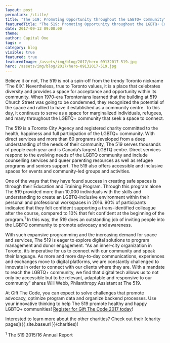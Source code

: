 ```yaml
---
layout: post
permalink: /:title/
title: "The 519: Promoting Opportunity throughout the LGBTQ+ Community"
featuredTitle: "The 519: Promoting Opportunity throughout the LGBTQ+ Community"
date: 2017-09-13 09:00:00
theme:
author: Capital One
tags: >
category: blog
visible: true
featured: true
featuredImage: /assets/img/blog/2017/hero-09132017-519.jpg
hero: /assets/img/blog/2017/hero-09132017-519.jpg
---
```


Believe it or not, The 519 is not a spin-off from the trendy Toronto nickname ‘The 6IX’. Nevertheless, true to Toronto values, it is a place that celebrates diversity and provides a space for acceptance and opportunity within its community. When 1970-era Torontonians learned that the building at 519 Church Street was going to be condemned, they recognized the potential of the space and rallied to have it established as a community centre. To this day, it continues to serve as a space for marginalized individuals, refugees, and many throughout the LGBTQ+ community that seek a space to connect.

The 519 is a Toronto City Agency and registered charity committed to the health, happiness and full participation of the LGBTQ+ community. With direct services and more than 60 programs developed from a deep understanding of the needs of their community, The 519 serves thousands of people each year and is Canada’s largest LGBTQ centre. Direct services respond to the evolving needs of the LGBTQ community and include counselling services and queer parenting resources as well as refugee programs and seniors support. The 519 also offers accessible and inclusive spaces for events and community-led groups and activities.

One of the ways that they have found success in creating safe spaces is through their Education and Training Program. Through this program alone The 519 provided more than 10,000 individuals with the skills and understanding to create an LGBTQ-inclusive environment within their personal and professional workspaces in 2016. 90% of participants indicated that they felt confident supporting a trans-identified colleague after the course, compared to 10% that felt confident at the beginning of the program.<sup>1</sup> In this way, the 519 does an outstanding job of inviting people into the LGBTQ community to promote advocacy and awareness.

With such expansive programming and the increasing demand for space and services, The 519 is eager to explore digital solutions to program management and donor engagement. “As an inner-city organization in Toronto, it’s imperative for us to connect with our community and speak their language. As more and more day-to-day communications, experiences and exchanges move to digital platforms, we are constantly challenged to innovate in order to connect with our clients where they are. With a mandate to reach the LGBTQ+ community, we find that digital tech allows us to not only be accessible but to be relevant, adaptable and responsive to our community” shares Will Webb, Philanthropy Assistant at The 519.

At Gift The Code, you can expect to solve challenges that promote advocacy, optimize program data and organize backend processes. Use your innovative thinking to help The 519 promote healthy and happy LGBTQ+ communities! [Register for Gift The Code 2017 today](https://www.hackworks.com/gtc17)!

Interested to learn more about the other charities? Check out their [charity pages]({{ site.baseurl }}/charities)!


<sup>1</sup> The 519 2015/16 Annual Report
